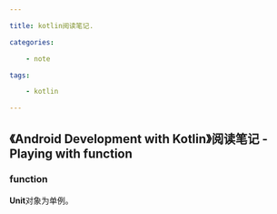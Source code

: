 ```yaml
---

title: kotlin阅读笔记.

categories:

    - note

tags:

    - kotlin

---
```


## 《Android Development with Kotlin》阅读笔记 - Playing with function

### function

**Unit**对象为单例。
